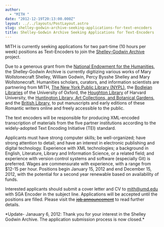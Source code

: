 ```yaml
---
author:
  - "MITH "
date: "2012-12-19T20:13:00.000Z"
layout: ../../layouts/PostLayout.astro
slug: shelley-godwin-archive-seeking-applications-for-text-encoders
title: Shelley-Godwin Archive Seeking Applications for Text-Encoders
---
```


MITH is currently seeking applications for two part-time (10 hours per week) positions as Text-Encoders to join the [Shelley-Godwin Archive](http://www.shelleygodwinarchive.org/) project.

Due to a generous grant from the [National Endowment for the Humanities](http://www.neh.gov/), the Shelley-Godwin Archive is currently digitizing various works of Mary Wollstonecraft Shelley, William Godwin, Percy Bysshe Shelley and Mary Wollstonecraft. Humanities scholars, curators, and information scientists are partnering from MITH, [The New York Public Library (NYPL)](http://www.nypl.org/), the [Bodleian Libraries](http://www.bodleian.ox.ac.uk/) of the University of Oxford, the [Houghton Library](http://hcl.harvard.edu/libraries/houghton/) of Harvard University, the [Huntington Library, Art Collections, and Botanical Gardens](http://www.huntington.org/), and the [British Library](http://www.bl.uk/), to put manuscripts and early editions of these Romantic writers online and freely accessible to the public.

The text encoders will be responsible for producing XML-encoded transcription of materials from the five partner institutions according to the widely-adopted Text Encoding Initiative (TEI) standard.

Applicants must have strong computer skills; be well-organized; have strong attention to detail; and have an interest in electronic publishing and digital technology. Experience with XML technologies; a background in English, Literature, Library and Information Science, or a related field; and experience with version control systems and software (especially Git) is preferred. Wages are commensurate with experience, with a range from \$12-15 per hour. Positions begin January 15, 2012 and end December 15, 2012, with the potential for a second year renewable based on availability of funds.

Interested applicants should submit a cover letter and CV to [mith@umd.edu](mailto:mith@umd.edu) with SGA Encoder in the subject line. Applications will be accepted until the positions are filled. Please visit the [~~job announcement~~](http://mith.umd.edu/about/jobs) to read further details.

\*Update- Janauary 6, 2012: Thank you for your interest in the Shelley Godwin Archive. The application submission process is now closed.\*
